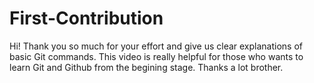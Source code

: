 # First-Contribution
Hi! Thank you so much for your effort and give us clear explanations of basic Git commands. This video is really helpful for those who wants to learn Git and Github from the begining stage. Thanks a lot brother.

